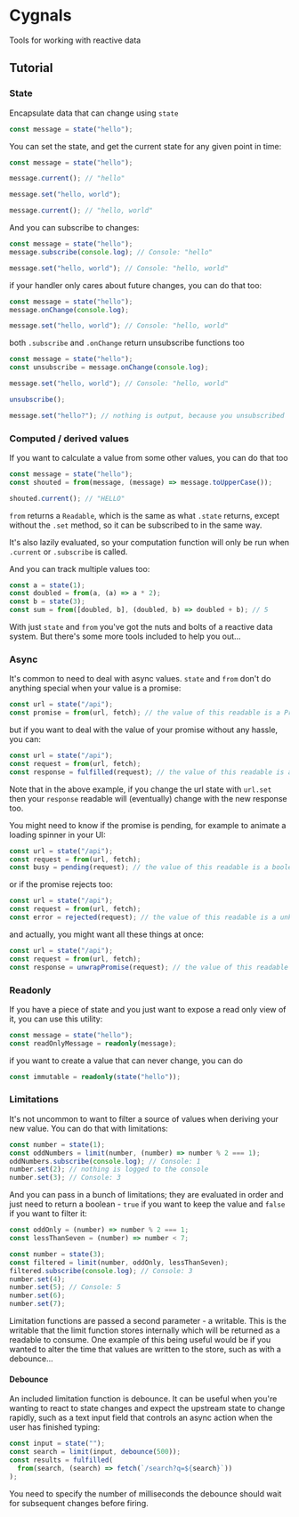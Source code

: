 # Cygnals

Tools for working with reactive data

## Tutorial

### State

Encapsulate data that can change using `state`

```typescript
const message = state("hello");
```

You can set the state, and get the current state for any given point in time:

```typescript
const message = state("hello");

message.current(); // "hello"

message.set("hello, world");

message.current(); // "hello, world"
```

And you can subscribe to changes:

```typescript
const message = state("hello");
message.subscribe(console.log); // Console: "hello"

message.set("hello, world"); // Console: "hello, world"
```

if your handler only cares about future changes, you can do that too:

```typescript
const message = state("hello");
message.onChange(console.log);

message.set("hello, world"); // Console: "hello, world"
```

both `.subscribe` and `.onChange` return unsubscribe functions too

```typescript
const message = state("hello");
const unsubscribe = message.onChange(console.log);

message.set("hello, world"); // Console: "hello, world"

unsubscribe();

message.set("hello?"); // nothing is output, because you unsubscribed
```

### Computed / derived values

If you want to calculate a value from some other values, you can do that too

```typescript
const message = state("hello");
const shouted = from(message, (message) => message.toUpperCase());

shouted.current(); // "HELLO"
```

`from` returns a `Readable`, which is the same as what `.state` returns, except without the `.set` method, so it can be subscribed to in the same way.

It's also lazily evaluated, so your computation function will only be run when `.current` or `.subscribe` is called.

And you can track multiple values too:

```typescript
const a = state(1);
const doubled = from(a, (a) => a * 2);
const b = state(3);
const sum = from([doubled, b], (doubled, b) => doubled + b); // 5
```

With just `state` and `from` you've got the nuts and bolts of a reactive data system. But there's some more tools included to help you out...

### Async

It's common to need to deal with async values. `state` and `from` don't do anything special when your value is a promise:

```typescript
const url = state("/api");
const promise = from(url, fetch); // the value of this readable is a Promise
```

but if you want to deal with the value of your promise without any hassle, you can:

```typescript
const url = state("/api");
const request = from(url, fetch);
const response = fulfilled(request); // the value of this readable is a Response
```

Note that in the above example, if you change the url state with `url.set` then your `response` readable will (eventually) change with the new response too.

You might need to know if the promise is pending, for example to animate a loading spinner in your UI:

```typescript
const url = state("/api");
const request = from(url, fetch);
const busy = pending(request); // the value of this readable is a boolean
```

or if the promise rejects too:

```typescript
const url = state("/api");
const request = from(url, fetch);
const error = rejected(request); // the value of this readable is a unknown, because a promise could reject with anything as the reason
```

and actually, you might want all these things at once:

```typescript
const url = state("/api");
const request = from(url, fetch);
const response = unwrapPromise(request); // the value of this readable is `{ result, pending, error }`
```

### Readonly

If you have a piece of state and you just want to expose a read only view of it, you can use this utility:

```typescript
const message = state("hello");
const readOnlyMessage = readonly(message);
```

if you want to create a value that can never change, you can do

```typescript
const immutable = readonly(state("hello"));
```

### Limitations

It's not uncommon to want to filter a source of values when deriving your new value. You can do that with limitations:

```typescript
const number = state(1);
const oddNumbers = limit(number, (number) => number % 2 === 1);
oddNumbers.subscribe(console.log); // Console: 1
number.set(2); // nothing is logged to the console
number.set(3); // Console: 3
```

And you can pass in a bunch of limitations; they are evaluated in order and just need to return a boolean - `true` if you want to keep the value and `false` if you want to filter it:

```typescript
const oddOnly = (number) => number % 2 === 1;
const lessThanSeven = (number) => number < 7;

const number = state(3);
const filtered = limit(number, oddOnly, lessThanSeven);
filtered.subscribe(console.log); // Console: 3
number.set(4);
number.set(5); // Console: 5
number.set(6);
number.set(7);
```

Limitation functions are passed a second parameter - a writable. This is the writable that the limit function stores internally which will be returned as a readable to consume. One example of this being useful would be if you wanted to alter the time that values are written to the store, such as with a debounce...

#### Debounce

An included limitation function is debounce. It can be useful when you're wanting to react to state changes and expect the upstream state to change rapidly, such as a text input field that controls an async action when the user has finished typing:

```typescript
const input = state("");
const search = limit(input, debounce(500));
const results = fulfilled(
  from(search, (search) => fetch(`/search?q=${search}`))
);
```

You need to specify the number of milliseconds the debounce should wait for subsequent changes before firing.
